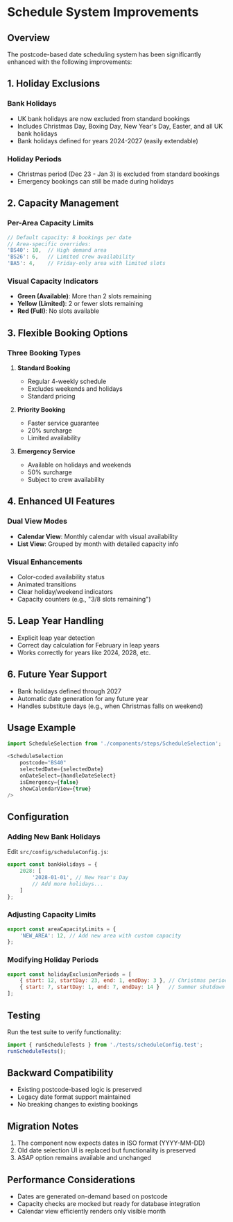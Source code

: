 # Schedule System Improvements

## Overview

The postcode-based date scheduling system has been significantly enhanced with the following improvements:

## 1. Holiday Exclusions

### Bank Holidays
- UK bank holidays are now excluded from standard bookings
- Includes Christmas Day, Boxing Day, New Year's Day, Easter, and all UK bank holidays
- Bank holidays defined for years 2024-2027 (easily extendable)

### Holiday Periods
- Christmas period (Dec 23 - Jan 3) is excluded from standard bookings
- Emergency bookings can still be made during holidays

## 2. Capacity Management

### Per-Area Capacity Limits
```javascript
// Default capacity: 8 bookings per date
// Area-specific overrides:
'BS40': 10,  // High demand area
'BS26': 6,   // Limited crew availability
'BA5': 4,    // Friday-only area with limited slots
```

### Visual Capacity Indicators
- **Green (Available)**: More than 2 slots remaining
- **Yellow (Limited)**: 2 or fewer slots remaining
- **Red (Full)**: No slots available

## 3. Flexible Booking Options

### Three Booking Types
1. **Standard Booking**
   - Regular 4-weekly schedule
   - Excludes weekends and holidays
   - Standard pricing

2. **Priority Booking**
   - Faster service guarantee
   - 20% surcharge
   - Limited availability

3. **Emergency Service**
   - Available on holidays and weekends
   - 50% surcharge
   - Subject to crew availability

## 4. Enhanced UI Features

### Dual View Modes
- **Calendar View**: Monthly calendar with visual availability
- **List View**: Grouped by month with detailed capacity info

### Visual Enhancements
- Color-coded availability status
- Animated transitions
- Clear holiday/weekend indicators
- Capacity counters (e.g., "3/8 slots remaining")

## 5. Leap Year Handling

- Explicit leap year detection
- Correct day calculation for February in leap years
- Works correctly for years like 2024, 2028, etc.

## 6. Future Year Support

- Bank holidays defined through 2027
- Automatic date generation for any future year
- Handles substitute days (e.g., when Christmas falls on weekend)

## Usage Example

```javascript
import ScheduleSelection from './components/steps/ScheduleSelection';

<ScheduleSelection
    postcode="BS40"
    selectedDate={selectedDate}
    onDateSelect={handleDateSelect}
    isEmergency={false}
    showCalendarView={true}
/>
```

## Configuration

### Adding New Bank Holidays
Edit `src/config/scheduleConfig.js`:
```javascript
export const bankHolidays = {
    2028: [
        '2028-01-01', // New Year's Day
        // Add more holidays...
    ]
};
```

### Adjusting Capacity Limits
```javascript
export const areaCapacityLimits = {
    'NEW_AREA': 12, // Add new area with custom capacity
};
```

### Modifying Holiday Periods
```javascript
export const holidayExclusionPeriods = [
    { start: 12, startDay: 23, end: 1, endDay: 3 }, // Christmas period
    { start: 7, startDay: 1, end: 7, endDay: 14 }   // Summer shutdown
];
```

## Testing

Run the test suite to verify functionality:
```javascript
import { runScheduleTests } from './tests/scheduleConfig.test';
runScheduleTests();
```

## Backward Compatibility

- Existing postcode-based logic is preserved
- Legacy date format support maintained
- No breaking changes to existing bookings

## Migration Notes

1. The component now expects dates in ISO format (YYYY-MM-DD)
2. Old date selection UI is replaced but functionality is preserved
3. ASAP option remains available and unchanged

## Performance Considerations

- Dates are generated on-demand based on postcode
- Capacity checks are mocked but ready for database integration
- Calendar view efficiently renders only visible month